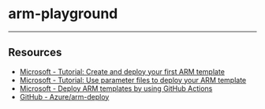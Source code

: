 # arm-playground

---

## Resources

* [Microsoft - Tutorial: Create and deploy your first ARM template](https://docs.microsoft.com/en-us/azure/azure-resource-manager/templates/template-tutorial-create-first-template?tabs=azure-powershell)
* [Microsoft - Tutorial: Use parameter files to deploy your ARM template](https://docs.microsoft.com/en-us/azure/azure-resource-manager/templates/template-tutorial-use-parameter-file?tabs=azure-powershell)
* [Microsoft - Deploy ARM templates by using GitHub Actions](https://docs.microsoft.com/en-us/azure/azure-resource-manager/templates/deploy-github-actions)
* [GitHub - Azure/arm-deploy](https://github.com/Azure/arm-deploy)